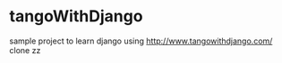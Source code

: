 tangoWithDjango
===============

sample project to learn django using http://www.tangowithdjango.com/
clone
zz
